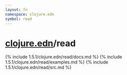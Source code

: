 ```yaml
---
layout: fn
namespace: clojure.edn
symbol: read
---
```


# [clojure.edn](../)/read

{% include 1.5.1/clojure.edn/read/docs.md %}
{% include 1.5.1/clojure.edn/read/examples.md %}
{% include 1.5.1/clojure.edn/read/src.md %}

